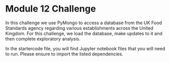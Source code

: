 # Module 12 Challenge
In this challenge we use PyMongo to access a database from the UK Food Standards agency regarding various establishments across the United Kingdom. For this challenge, we load the database,  make updates to it and then complete exploratory analysis.

In the startercode file, you will find Jupyter notebook files that you will need to run. Please ensure to import the listed dependencies.
